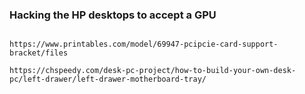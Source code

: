 
### Hacking the HP desktops to accept a GPU



```

https://www.printables.com/model/69947-pcipcie-card-support-bracket/files

```


```
https://chspeedy.com/desk-pc-project/how-to-build-your-own-desk-pc/left-drawer/left-drawer-motherboard-tray/




```
